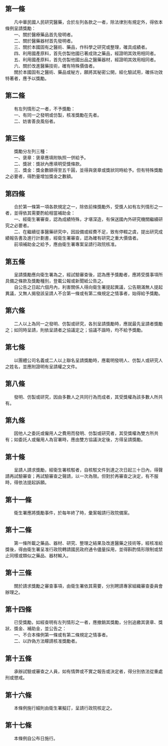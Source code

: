 第一條 
-------
　　凡中華民國人民研究醫藥，合於左列各款之一者，除法律別有規定外，得依本條例呈請獎勵：  
　　一、關於醫療藥品首先發明者。  
　　二、關於醫藥器材首先發明者。  
　　三、關於本國固有之醫術、藥品，作科學之研究或整理，確具成績者。  
　　四、利用國產原料，首先仿製他國已著成效之藥品，經證明其效用相同者。  
　　五、利用國產原料，首先仿製他國出品之醫藥器材，經證明其效用相同者。  
　　六、關於改進醫藥技術，確有特殊價值者。  
　　關於本國固有之醫術、藥品或秘方，願將其秘密公開，經化驗試用，確係功效特著者，應予以獎勵。  


第二條 
-------
　　有左列情形之一者，不予獎勵：  
　　一、有同一之發明或仿製，核准獎勵在先者。  
　　二、妨害善良風俗者。  


第三條 
-------
　　獎勵分左列三種：  
　　一、褒章：褒章應填附執照一併給予。  
　　二、獎狀：獎狀內應填明受獎條款。  
　　三、獎金：獎金數額得至五千圓，並得與褒章或獎狀同時給予。但有特殊獎勵之必要者，得酌量增加獎金之數額。  


第四條 
-------
　　合於第一條第一項各款規定之一，除依前條獎勵外，受獎人如有左列情形之一者，並得依其需要酌給相當補助金：  
　　一、經衛生署審查，認為成績特殊，才堪深造，有保送國內外研究機關繼續研究之必要者。  
　　二、在繼續從事醫藥研究中，因設備或經費不足，致有停輟之虞，提出研究成績報告書及進行計劃書，經衛生署審查，認為確有研究之重大價值者。  
　　前項補助金之給予，應由衛生署專案呈請行政院核准。  


第五條 
-------
　　呈請獎勵應向衛生署為之，經試驗審查後，認為應予獎勵者，應將受獎事項所具備之條款及獎勵種別，登載公報或新聞紙公告之。  
　　自公告之日起六個月內，利害關係人得向衛生署提起異議，公告期滿無人提起異議，又無人揭發該呈請人不合第一條或有第二條規定之情事者，始得給予獎勵。  


第六條 
-------
　　二人以上為同一之發明、仿製或研究，各別呈請獎勵時，應就最先呈請者獎勵之；如同時呈請，則依呈請者之協議定之；協議不諧時，均不給予獎勵。  


第七條 
-------
　　以團體公司名義或二人以上聯名呈請獎勵時，應載明發明人、仿製人或研究人之姓名，並應附證明有呈請權之文件。  


第八條 
-------
　　發明、仿製或研究，因由多數人之共同行為而成者，其受獎權為該多數人所共有。  


第九條 
-------
　　因他人之委託或僱用人之費用而發明、仿製或研究者，其受獎權為雙方所共有；如委託人或僱用人為官署時，應由雙方協議決定後，方得呈請獎勵。  


第十條 
-------
　　呈請人請求獎勵，經衛生署核駁者，自核駁文件到達之次日起三十日內，得聲請再試驗審查；再試驗審查之聲請，以一次為限。但對於再審查之決定，有不服時，得依法提起訴願。  


第十一條 
---------
　　衛生署應將獎勵事件，於每年終了時，彙案報請行政院備案。  


第十二條 
---------
　　第一條所載之藥品、器材、研究、整理之結果及改進醫藥之技術等，經核准給獎後，得由衛生署呈准行政院轉請國民政府通令儘量採用，並得斟酌情形限制或禁止同樣或類似之藥品、器材輸入。  


第十三條 
---------
　　關於請求獎勵之審查事項，由衛生署依其需要，分別聘請專家組織審查委員會辦理之。  


第十四條 
---------
　　已受獎勵，如經查明有左列情形之一者，應撤銷其獎勵，分別追繳其褒章、獎狀、獎金、補助金，並公告之：  
　　一、不合本條例第一條或有第二條規定之情事者。  
　　二、以詐偽方法矇請核准獎勵者。  


第十五條 
---------
　　承辦試驗或審查之人員，如有情弊或不實之報告或決定者，得分別依法從重處刑或懲戒。  


第十六條 
---------
　　本條例施行細則由衛生署擬訂，呈請行政院核定之。  


第十七條 
---------
　　本條例自公布日施行。